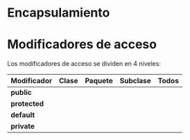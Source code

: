 # Encapsulamiento

# Modificadores de acceso

Los modificadores de acceso se dividen en 4 niveles:

|**Modificador** | **Clase** | **Paquete** | **Subclase** | **Todos** |
|:---|:---|:---|:---|:---|
| **public** | | | | |
| **protected** | | | | |
| **default** | | | | |
| **private** | | | | |

